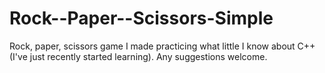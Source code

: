 Rock--Paper--Scissors-Simple
============================

Rock, paper, scissors game I made practicing what little I know about C++ (I've just recently started learning). Any suggestions welcome.

